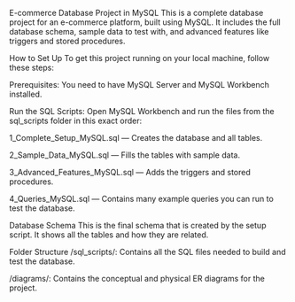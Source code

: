 E-commerce Database Project in MySQL
This is a complete database project for an e-commerce platform, built using MySQL. It includes the full database schema, sample data to test with, and advanced features like triggers and stored procedures.

How to Set Up
To get this project running on your local machine, follow these steps:

Prerequisites: You need to have MySQL Server and MySQL Workbench installed.

Run the SQL Scripts: Open MySQL Workbench and run the files from the sql_scripts folder in this exact order:

1_Complete_Setup_MySQL.sql — Creates the database and all tables.

2_Sample_Data_MySQL.sql — Fills the tables with sample data.

3_Advanced_Features_MySQL.sql — Adds the triggers and stored procedures.

4_Queries_MySQL.sql — Contains many example queries you can run to test the database.

Database Schema
This is the final schema that is created by the setup script. It shows all the tables and how they are related.

Folder Structure
/sql_scripts/: Contains all the SQL files needed to build and test the database.

/diagrams/: Contains the conceptual and physical ER diagrams for the project.
